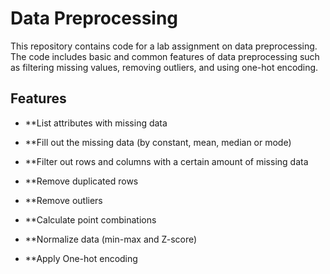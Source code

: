 # Data Preprocessing

This repository contains code for a lab assignment on data preprocessing. The code includes basic and common features of data preprocessing such as filtering missing values, removing outliers, and using one-hot encoding.

## Features

- **List attributes with missing data

- **Fill out the missing data (by constant, mean, median or mode)

- **Filter out rows and columns with a certain amount of missing data

- **Remove duplicated rows

- **Remove outliers

- **Calculate point combinations

- **Normalize data (min-max and Z-score)

- **Apply One-hot encoding

